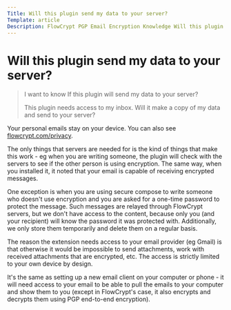 ```yaml
---
Title: Will this plugin send my data to your server?
Template: article
Description: FlowCrypt PGP Email Encryption Knowledge Will this plugin send my data to your server?
---
```


# Will this plugin send my data to your server?

> I want to know If this plugin will send my data to your server?
>
> This plugin needs access to my inbox. Will it make a copy of my data and send to your server?

Your personal emails stay on your device. You can also see <a href="/privacy">flowcrypt.com/privacy</a>.

The only things that servers are needed for is the kind of things that make this work - eg when you are writing someone, the plugin will check with the servers to see if the other person is using encryption. The same way, when you installed it, it noted that your email is capable of receiving encrypted messages.

One exception is when you are using secure compose to write someone who doesn't use encryption and you are asked for a one-time password to protect the message. Such messages are relayed through FlowCrypt servers, but we don't have access to the content, because only you (and your recipient) will know the password it was protected with. Additionally, we only store them temporarily and delete them on a regular basis.

The reason the extension needs access to your email provider (eg Gmail) is that otherwise it would be impossible to send attachments, work with received attachments that are encrypted, etc. The access is strictly limited to your own device by design.

It's the same as setting up a new email client on your computer or phone - it will need access to your email to be able to pull the emails to your computer and show them to you (except in FlowCrypt's case, it also encrypts and decrypts them using PGP end-to-end encryption).